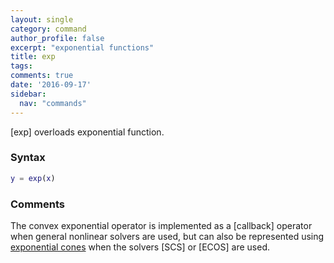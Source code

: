 ```yaml
---
layout: single
category: command
author_profile: false
excerpt: "exponential functions"
title: exp
tags:
comments: true
date: '2016-09-17'
sidebar:
  nav: "commands"
---
```


[exp] overloads exponential function.

### Syntax

````matlab
y = exp(x)
````

### Comments

The convex exponential operator is implemented as a [callback] operator when general nonlinear solvers are used, but can also be represented using [exponential cones](/tutorial/exponentialconeprogramming) when the solvers [SCS] or [ECOS] are used.


